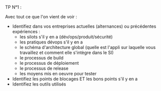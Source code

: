 TP N°1 : 

Avec tout ce que l'on vient de voir : 
- Identifiez dans vos entreprises actuelles (alternances) ou précédentes expériences :
    - les silots s'il y en a (dév/ops/produit/sécurité)
    - les pratiques dévops s'il y en a
    - le schéma d'architecture global (quelle est l'appli sur laquelle vous travaillez et comment elle s'intègre dans le SI)
    - le processus de build
    - le processus de déploiement
    - le processus de release
    - les moyens mis en oeuvre pour tester
- Identifiez les points de blocages ET les bons points s'il y en a
- Identifiez les outils utilisés